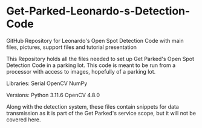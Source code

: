 # Get-Parked-Leonardo-s-Detection-Code
GitHub Repository for Leonardo's Open Spot Detection Code with main files, pictures, support files and tutorial presentation

This Repository holds all the files needed to set up Get Parked's Open Spot Detection Code in a parking lot.
This code is meant to be run from a processor with access to images, hopefully of a parking lot.

Libraries:
  Serial
  OpenCV
  NumPy
  
Versions:
  Python 3.11.6
  OpenCV 4.8.0

  Along with the detection system, these files contain snippets for data transmission as it is part of the Get Parked's service scope, but it will not
  be covered here.